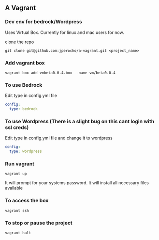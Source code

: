 ## A Vagrant
### Dev env for bedrock/Wordpress
Uses Virtual Box. Currently for linux and mac users for now.

clone the repo
```
git clone git@github.com:jperocho/a-vagrant.git <project_name>
```

### Add vagrant box
```
vagrant box add vmbeta0.0.4.box --name vm/beta0.0.4
```

### To use Bedrock
Edit type in config.yml file

```yaml
config:
  type: bedrock
```

### To use Wordpress (There is a slight bug on this cant login with ssl creds)
Edit type in config.yml file and change it to wordpress

```yaml
config:
  type: wordpress
```

### Run vagrant
```
vagrant up
```
It will prompt for your systems password. It will install all necessary files available

### To access the box
```
vagrant ssh
```

### To stop or pause the project
```
vagrant halt
```
